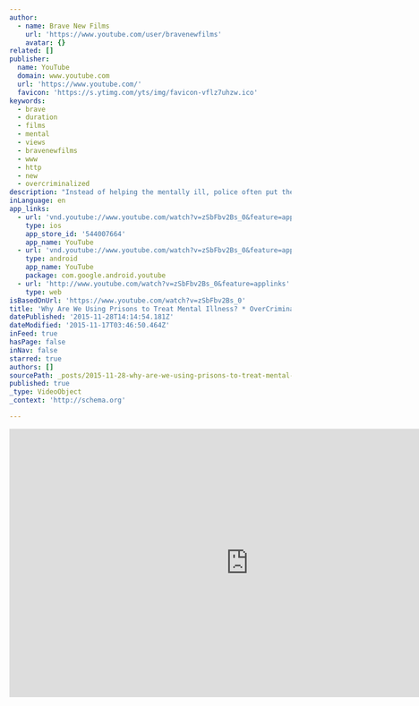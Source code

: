 ```yaml
---
author:
  - name: Brave New Films
    url: 'https://www.youtube.com/user/bravenewfilms'
    avatar: {}
related: []
publisher:
  name: YouTube
  domain: www.youtube.com
  url: 'https://www.youtube.com/'
  favicon: 'https://s.ytimg.com/yts/img/favicon-vflz7uhzw.ico'
keywords:
  - brave
  - duration
  - films
  - mental
  - views
  - bravenewfilms
  - www
  - http
  - new
  - overcriminalized
description: "Instead of helping the mentally ill, police often put them behind bars. Watch how one police department is making a positive difference. WATCH MORE: http://www.youtube.com/watch?v=_66uT64YzbY&index=2&list=PLQ9B-p5Q-YOP2OVnCPdYKLSmPkqLA2igT You can fight back. Join us: http://www.youtube.com/subscription_center?add_user=bravenewfilms http://www.bravenewfilms.org/overcriminalized It's simple. Diversion programs work better than incarceration - for everyone."
inLanguage: en
app_links:
  - url: 'vnd.youtube://www.youtube.com/watch?v=zSbFbv2Bs_0&feature=applinks'
    type: ios
    app_store_id: '544007664'
    app_name: YouTube
  - url: 'vnd.youtube://www.youtube.com/watch?v=zSbFbv2Bs_0&feature=applinks'
    type: android
    app_name: YouTube
    package: com.google.android.youtube
  - url: 'http://www.youtube.com/watch?v=zSbFbv2Bs_0&feature=applinks'
    type: web
isBasedOnUrl: 'https://www.youtube.com/watch?v=zSbFbv2Bs_0'
title: 'Why Are We Using Prisons to Treat Mental Illness? * OverCriminalized #1 * BRAVE NEW FILMS'
datePublished: '2015-11-28T14:14:54.181Z'
dateModified: '2015-11-17T03:46:50.464Z'
inFeed: true
hasPage: false
inNav: false
starred: true
authors: []
sourcePath: _posts/2015-11-28-why-are-we-using-prisons-to-treat-mental-illness-overcrim.md
published: true
_type: VideoObject
_context: 'http://schema.org'

---
```

<iframe src="https://cdn.embedly.com/widgets/media.html?src=https%3A%2F%2Fwww.youtube.com%2Fembed%2FzSbFbv2Bs_0%3Ffeature%3Doembed&amp;url=https%3A%2F%2Fwww.youtube.com%2Fwatch%3Fv%3DzSbFbv2Bs_0&amp;image=https%3A%2F%2Fi.ytimg.com%2Fvi%2FzSbFbv2Bs_0%2Fhqdefault.jpg&amp;key=b7d04c9b404c499eba89ee7072e1c4f7&amp;type=text%2Fhtml&amp;schema=youtube" width="854" height="480" scrolling="no" frameborder="0" allowfullscreen="allowfullscreen" style=""></iframe>